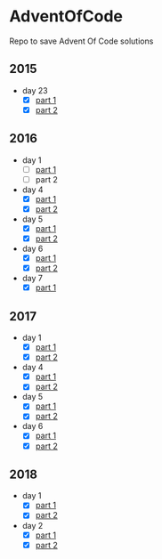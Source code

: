 # AdventOfCode
Repo to save Advent Of Code solutions

## 2015
- day 23
    - [x] [part 1](events/2015/day23/solutions.cpp)
    - [x] [part 2](events/2015/day23/solutions.cpp)

## 2016
- day 1
    - [ ] [part 1](events/2016/day1/day1.py)
    - [ ] part 2

- day 4
    - [x] [part 1](events/2016/day4/day4.py)
    - [x] [part 2](events/2016/day4/day4.py)

- day 5
    - [x] [part 1](events/2016/day5/day5.py)
    - [x] [part 2](events/2016/day5/day5_part2.py)

- day 6
    - [x] [part 1](events/2016/day6/day6.py)
    - [x] [part 2](events/2016/day6/day6_part2.py)

- day 7
    - [x] [part 1](events/2016/day7/day7.py)

## 2017
- day 1
    - [x] [part 1](events/2017/day1/day1.cpp)
    - [x] [part 2](events/2017/day1/day1.cpp)

- day 4
    - [x] [part 1](events/2017/day4/solutions.cpp)
    - [x] [part 2](events/2017/day4/solutions.cpp)

- day 5
    - [x] [part 1](events/2017/day5/solutions.cpp)
    - [x] [part 2](events/2017/day5/solutions.cpp)

- day 6
    - [x] [part 1](events/2017/day6/solutions.cpp)
    - [x] [part 2](events/2017/day6/solutions.cpp)

## 2018
- day 1
    - [x] [part 1](events/2018/day1/solutions.cpp)
    - [x] [part 2](events/2018/day1/solutions.cpp)

- day 2
    - [x] [part 1](events/2018/day2/solutions.cpp)
    - [x] [part 2](events/2018/day2/solutions.cpp)
